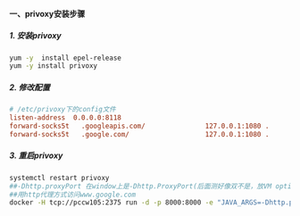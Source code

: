 #### 一、privoxy安装步骤

##### 1. 安装privoxy

```bash
yum -y  install epel-release
yum -y install privoxy
```

##### 2. 修改配置 

```ini
# /etc/privoxy下的config文件
listen-address  0.0.0.0:8118
forward-socks5t   .googleapis.com/               127.0.0.1:1080 .
forward-socks5t   .google.com/                   127.0.0.1:1080 .
```

##### 3. 重启privoxy

```bash
systemctl restart privoxy
##-Dhttp.proxyPort 在window上是-Dhttp.ProxyPort(后面测好像双不是，放VM option里)
##用http代理方式访问www.google.com
docker -H tcp://pccw105:2375 run -d -p 8000:8000 -e "JAVA_ARGS=-Dhttp.proxyHost=172.16.253.105 -Dhttp.proxyPort=8118 -Dhttps.proxyHost=172.16.253.105 -Dhttps.proxyPort=8118" --name=partner partner
```


